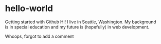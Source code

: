 # hello-world
Getting started with Github
Hi! I live in Seattle, Washington. My background is in special education and my future is (hopefully) in web development. 

Whoops, forgot to add a comment
